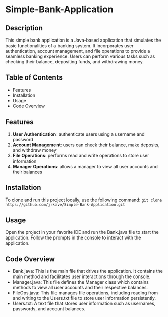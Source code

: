 # Simple-Bank-Application
## Description
This simple bank application is a Java-based application that simulates the basic functionalities of a banking system. It incorporates user authentication, account management, and file operations to provide a seamless banking experience. Users can perform various tasks such as checking their balance, depositing funds, and withdrawing money.

## Table of Contents
- Features
- Installation
- Usage
- Code Overview

## Features
1. **User Authentication**: authenticate users using a username and password
2. **Account Management**: users can check their balance, make deposits, and withdraw money
3. **File Operations**: performs read and write operations to store user information
4. **Manager Operations**: allows a manager to view all user accounts and their balances

## Installation
To clone and run this project locally, use the following command: `git clone https://github.com/jrkave/Simple-Bank-Application.git`

## Usage
Open the project in your favorite IDE and run the Bank.java file to start the application. Follow the prompts in the console to interact with the application.

## Code Overview
- Bank.java: This is the main file that drives the application. It contains the main method and facilitates user interactions through the console.
- Manager.java: This file defines the Manager class which contains methods to view all user accounts and their respective balances.
- FileOps.java: This file manages file operations, including reading from and writing to the Users.txt file to store user information persistently.
- Users.txt: A text file that stores user information such as usernames, passwords, and account balances.
